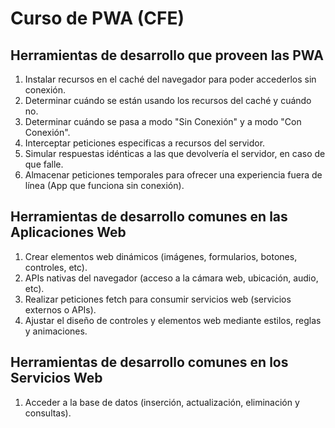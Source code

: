# Curso de PWA (CFE)

## Herramientas de desarrollo que proveen las PWA

1. Instalar recursos en el caché del navegador para poder accederlos sin conexión.
2. Determinar cuándo se están usando los recursos del caché y cuándo no.
3. Determinar cuándo se pasa a modo "Sin Conexión" y a modo "Con Conexión".
4. Interceptar peticiones especificas a recursos del servidor.
5. Simular respuestas idénticas a las que devolvería el servidor, en caso de que falle.
6. Almacenar peticiones temporales para ofrecer una experiencia fuera de línea (App que funciona sin conexión).

## Herramientas de desarrollo comunes en las Aplicaciones Web

1. Crear elementos web dinámicos (imágenes, formularios, botones, controles, etc).
2. APIs nativas del navegador (acceso a la cámara web, ubicación, audio, etc).
3. Realizar peticiones fetch para consumir servicios web (servicios externos o APIs).
4. Ajustar el diseño de controles y elementos web mediante estilos, reglas y animaciones.

## Herramientas de desarrollo comunes en los Servicios Web

1. Acceder a la base de datos (inserción, actualización, eliminación y consultas).
